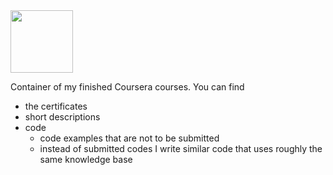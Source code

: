 <img src="https://en.wikipedia.org/wiki/Coursera#/media/File:Coursera-Logo_600x600.svg" width="100" height="100">

Container of my finished Coursera courses. You can find
- the certificates
- short descriptions
- code 
  - code examples that are not to be submitted
  - instead of submitted codes I write similar code that uses roughly the same knowledge base
